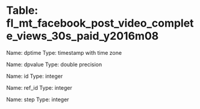Table: fl_mt_facebook_post_video_complete_views_30s_paid_y2016m08
=================================================================

Name: dptime
Type: timestamp with time zone

Name: dpvalue
Type: double precision

Name: id
Type: integer

Name: ref_id
Type: integer

Name: step
Type: integer

